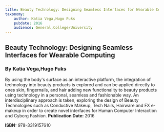 ```yaml
---
title: Beauty Technology: Designing Seamless Interfaces for Wearable Computing
taxonomy:
	author: Katia Vega,Hugo Fuks
	pubdate: 2016
	audience: General,College/University
---
```

## Beauty Technology: Designing Seamless Interfaces for Wearable Computing
### By Katia Vega,Hugo Fuks

By using the body's surface as an interactive platform, the integration of technology into beauty products is explored and can be applied directly to ones skin, fingernails, and hair adding new functionality to beauty products using technology in a personal, seamless and fashionable way. An interdisciplinary approach is taken, exploring the design of Beauty Technologies such as Conductive Makeup, Tech Nails, Hairware and FX e-makeup in order to create novel interfaces for Human Computer Interaction and Cyborg Fashion.
**Publication Date:** 2016

**ISBN:** 978-3319157610